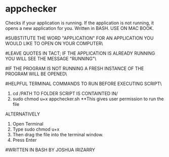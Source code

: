 # appchecker
Checks if your application is running. If the application is not running, it opens a new application for you. Written in BASH. USE ON MAC BOOK. 

#SUBSTITUTE THE WORD "APPLICATION" FOR AN APPLICATION YOU WOULD LIKE TO OPEN ON YOUR COMPUTER\

#LEAVE QUOTES IN TACT; IF THE APPLICATION IS ALREADY RUNNING YOU WILL SEE THE MESSAGE "RUNNING"\

#IF THE PROGRAM IS NOT RUNNING A FRESH INSTANCE OF THE PROGRAM WILL BE OPENED\

#HELPFUL TERMINAL COMMANDS TO RUN BEFORE EXECUTING SCRIPT\

1. cd /PATH TO FOLDER SCRIPT IS CONTAINTED IN/
2. sudo chmod u+x appchecker.sh
**This gives user permission to run the file 


ALTERNATIVELY 

1. Open Terminal
2. Type sudo chmod u+x
3. Then drag the file into the terminal window. 
4. Press Enter

 #WRITTEN IN BASH BY JOSHUA IRIZARRY
